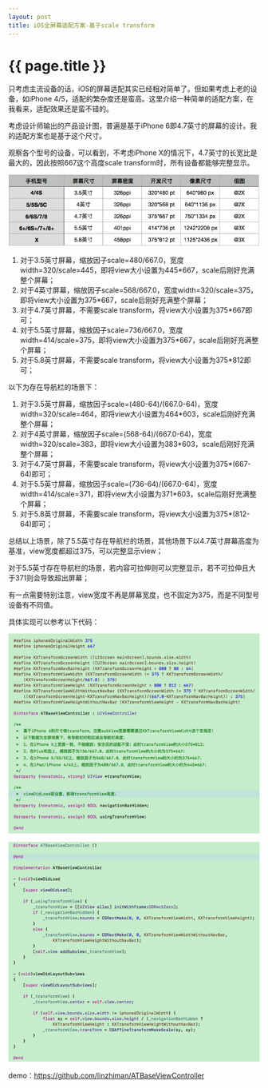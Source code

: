 ```yaml
---
layout: post
title: iOS全屏幕适配方案-基于scale transform
---
```

# {{ page.title }}
只考虑主流设备的话，iOS的屏幕适配其实已经相对简单了。但如果考虑上老的设备，如iPhone  4/5，适配的繁杂度还是蛮高。这里介绍一种简单的适配方案，在我看来，适配效果还是蛮不错的。

考虑设计师输出的产品设计图，普遍是基于iPhone 6即4.7英寸的屏幕的设计。我的适配方案也是基于这个尺寸。

观察各个型号的设备，可以看到，不考虑iPhone X的情况下，4.7英寸的长宽比是最大的，因此按照667这个高度scale transform时，所有设备都能够完整显示。

![image](https://github.com/linzhiman/linzhiman.github.io/blob/master/resource/1808/iOS全屏幕适配方案-基于scale-transform-1.png?raw=true)
  
1. 对于3.5英寸屏幕，缩放因子scale=480/667.0，宽度width=320/scale=445，即将view大小设置为445*667，scale后刚好充满整个屏幕；
1. 对于4英寸屏幕，缩放因子scale=568/667.0，宽度width=320/scale=375，即将view大小设置为375*667，scale后刚好充满整个屏幕；
1. 对于4.7英寸屏幕，不需要scale transform，将view大小设置为375*667即可；
1. 对于5.5英寸屏幕，缩放因子scale=736/667.0，宽度width=414/scale=375，即将view大小设置为375*667，scale后刚好充满整个屏幕；
1. 对于5.8英寸屏幕，不需要scale transform，将view大小设置为375*812即可；

以下为存在导航栏的场景下：

1. 对于3.5英寸屏幕，缩放因子scale=(480-64)/(667.0-64)，宽度width=320/scale=464，即将view大小设置为464*603，scale后刚好充满整个屏幕；
1. 对于4英寸屏幕，缩放因子scale=(568-64)/(667.0-64)，宽度width=320/scale=383，即将view大小设置为383*603，scale后刚好充满整个屏幕；
1. 对于4.7英寸屏幕，不需要scale transform，将view大小设置为375*(667-64)即可；
1. 对于5.5英寸屏幕，缩放因子scale=(736-64)/(667.0-64)，宽度width=414/scale=371，即将view大小设置为371*603，scale后刚好充满整个屏幕；
1. 对于5.8英寸屏幕，不需要scale transform，将view大小设置为375*(812-64)即可；

总结以上场景，除了5.5英寸存在导航栏的场景，其他场景下以4.7英寸屏幕高度为基准，view宽度都超过375，可以完整显示view；

对于5.5英寸存在导航栏的场景，若内容可拉伸则可以完整显示，若不可拉伸且大于371则会导致超出屏幕；

有一点需要特别注意，view宽度不再是屏幕宽度，也不固定为375，而是不同型号设备有不同值。

具体实现可以参考以下代码：

![image](https://github.com/linzhiman/linzhiman.github.io/blob/master/resource/1808/iOS全屏幕适配方案-基于scale-transform-2.png?raw=true)

![image](https://github.com/linzhiman/linzhiman.github.io/blob/master/resource/1808/iOS全屏幕适配方案-基于scale-transform-3.png?raw=true)

demo：https://github.com/linzhiman/ATBaseViewController
